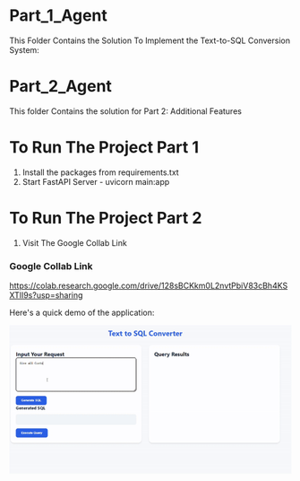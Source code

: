# Part_1_Agent
This Folder Contains the Solution To Implement the Text-to-SQL Conversion System:

# Part_2_Agent
This folder Contains the solution for Part 2: Additional Features

# To Run The Project Part 1
1) Install the packages from  requirements.txt
2) Start FastAPI Server - uvicorn main:app

# To Run The Project Part 2
1) Visit The Google Collab Link
### Google Collab Link

https://colab.research.google.com/drive/128sBCKkm0L2nvtPbiV83cBh4KSXTlI9s?usp=sharing

Here's a quick demo of the application:

![Demo of the application](Sql_Demo.gif)
